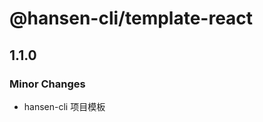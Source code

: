 <!--

## 1.3.0
### Minor Changes

- eslint

## 1.2.0
### Minor Changes

- 修改 tempalte 的 name 为 projectName
 * @Date: 2024-12-23 18:03:57
 * @Description: description
-->

# @hansen-cli/template-react

## 1.1.0

### Minor Changes

- hansen-cli 项目模板
